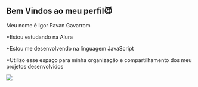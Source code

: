 ## Bem Vindos ao meu perfil😈
Meu nome é Igor Pavan Gavarrom

*Estou estudando na Alura

*Estou me desenvolvendo na linguagem JavaScript

*Utilizo esse espaço para minha organização e compartilhamento dos meu projetos desenvolvidos

![](transformers-bonecrusher-transform-road-gif-21445391)
